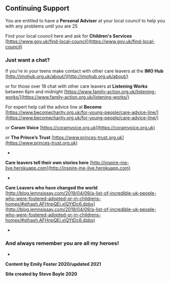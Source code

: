 
## Continuing Support

You are entitled to have a **Personal Adviser** at your local council to help you with any problems until you are 25

Find your local council here and ask for **Children's Services**
[https://www.gov.uk/find-local-council](https://www.gov.uk/find-local-council)


### Just want a chat?

If you're in your teens make contact with other care leavers at the **IMO Hub**
[http://imohub.org.uk/about/](http://imohub.org.uk/about/)

or for those over 18 chat with other care leavers at **Listening Works** between 6pm and midnight [https://www.family-action.org.uk/listening-works/](https://www.family-action.org.uk/listening-works/)



For expert help call the advice line at **Become** [https://www.becomecharity.org.uk/for-young-people/care-advice-line/](https://www.becomecharity.org.uk/for-young-people/care-advice-line/)


or **Coram Voice**
[https://coramvoice.org.uk](https://coramvoice.org.uk)


or **The Prince’s Trust**
[https://www.princes-trust.org.uk](https://www.princes-trust.org.uk)

*

**Care leavers tell their own stories here** [http://inspire-me-live.herokuapp.com](http://inspire-me-live.herokuapp.com)

*

**Care Leavers who have changed the world**  [http://blog.lemnsissay.com/2019/04/09/a-list-of-incredible-uk-people-who-were-fostered-adopted-or-in-childrens-homes/#sthash.AFHnpQEi.xlQYtDc6.dpbs](http://blog.lemnsissay.com/2019/04/09/a-list-of-incredible-uk-people-who-were-fostered-adopted-or-in-childrens-homes/#sthash.AFHnpQEi.xlQYtDc6.dpbs)

*


### And always remember you are all my heroes!

*


**Content by Emily Foster 2020/updated 2021**

**Site created by Steve Boyle 2020**

